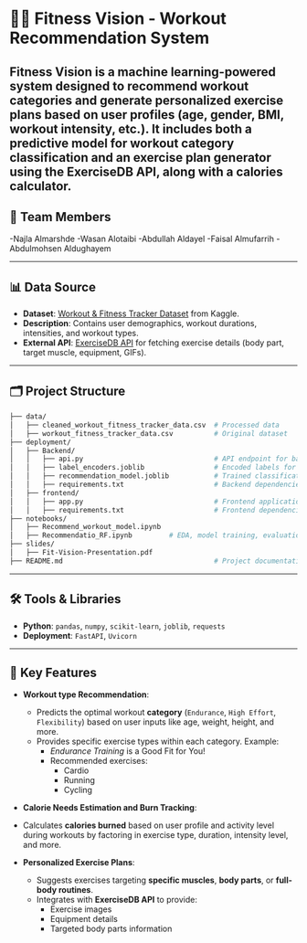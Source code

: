 # 🏋️‍♀️ Fitness Vision - Workout Recommendation System

Fitness Vision is a machine learning-powered system designed to recommend workout categories and generate personalized exercise plans based on user profiles (age, gender, BMI, workout intensity, etc.). It includes both a predictive model for workout category classification and an exercise plan generator using the ExerciseDB API, along with a calories calculator.
---

## 👥 Team Members

-Najla Almarshde
-Wasan Alotaibi
-Abdullah Aldayel
-Faisal Almufarrih
-Abdulmohsen Aldughayem



---

## 📊 Data Source
- **Dataset**: [Workout & Fitness Tracker Dataset](https://www.kaggle.com/datasets/arashnic/workout-and-fitness-tracker-data) from Kaggle.
- **Description**: Contains user demographics, workout durations, intensities, and workout types.
- **External API**: [ExerciseDB API](https://rapidapi.com/justin-WFnsXH_t6/api/exercisedb/) for fetching exercise details (body part, target muscle, equipment, GIFs).

---

## 🗂️ Project Structure

```bash
├── data/
│   ├── cleaned_workout_fitness_tracker_data.csv  # Processed data
│   ├── workout_fitness_tracker_data.csv          # Original dataset
├── deployment/
│   ├── Backend/
│   │   ├── api.py                                # API endpoint for backend
│   │   ├── label_encoders.joblib                 # Encoded labels for model inference
│   │   ├── recommendation_model.joblib           # Trained classification model
│   │   ├── requirements.txt                      # Backend dependencies
│   ├── frontend/
│   │   ├── app.py                                # Frontend application
│   │   ├── requirements.txt                      # Frontend dependencies            # Model training script
├── notebooks/
│   ├── Recommend_workout_model.ipynb     
│   ├── Recommendatio_RF.ipynb         # EDA, model training, evaluation
├── slides/  
│   ├── Fit-Vision-Presentation.pdf                                     # Presentation slides
├── README.md                                     # Project documentation
```

---

## 🛠️ Tools & Libraries
- **Python**: `pandas`, `numpy`, `scikit-learn`, `joblib`, `requests`
- **Deployment**: `FastAPI`, `Uvicorn`

---


## 🎯 Key Features

- **Workout type Recommendation**:  
  - Predicts the optimal workout **category** (`Endurance`, `High Effort`, `Flexibility`) based on user inputs like age, weight, height, and more.
  - Provides specific exercise types within each category. Example:  
    - *Endurance Training* is a Good Fit for You!  
    - Recommended exercises:  
      - Cardio  
      - Running  
      - Cycling  

 
- **Calorie Needs Estimation and Burn Tracking**:  
- Calculates **calories burned** based on user profile and activity level during workouts by factoring in exercise type, duration, intensity level, and more.

- **Personalized Exercise Plans**:  
  - Suggests exercises targeting **specific muscles**, **body parts**, or **full-body routines**.  
  - Integrates with **ExerciseDB API** to provide:
    - Exercise images  
    - Equipment details  
    - Targeted body parts information


